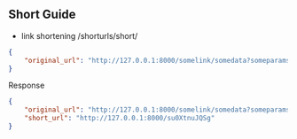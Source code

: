 ## Short Guide
* link shortening /shorturls/short/

```json
{
    "original_url": "http://127.0.0.1:8000/somelink/somedata?someparams"
}
```

Response
```json
{
    "original_url": "http://127.0.0.1:8000/somelink/somedata?someparams",
    "short_url": "http://127.0.0.1:8000/su0XtnuJQSg"
}
```
